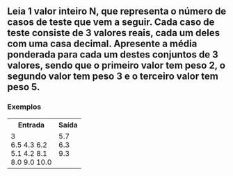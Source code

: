 <div>
  <h2>
    Leia 1 valor inteiro N, que representa o número de casos de teste que vem a seguir. Cada caso de teste consiste
de 3 valores reais, cada um deles com uma casa decimal. Apresente a média ponderada para cada um destes
conjuntos de 3 valores, sendo que o primeiro valor tem peso 2, o segundo valor tem peso 3 e o terceiro valor tem
peso 5.
  </h2>
 
  
  <h3>Exemplos</h3>
    <table>
        <tr>
            <th>Entrada</th>
            <th>Saída</th>
        </tr>
        <tr>
            <td>
              3<br>
              6.5 4.3 6.2<br>
              5.1 4.2 8.1<br>
              8.0 9.0 10.0<br>
            </td>
            <td>
              5.7<br>
              6.3<br>
              9.3<br>
              <br>
</td>
        </tr>
    </table>
    </div>
